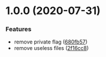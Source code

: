 # 1.0.0 (2020-07-31)

### Features

-   remove private flag ([680fb57](https://code.shihuo.cn/95fen-web-frontend/seed/js-module-template/commit/680fb579ca1c6561e38da558b24aef846dde858f))
-   remove useless files ([2f16cc8](https://code.shihuo.cn/95fen-web-frontend/seed/js-module-template/commit/2f16cc8c136f1f365a3128a2d90a780bb1ee8c6e))

